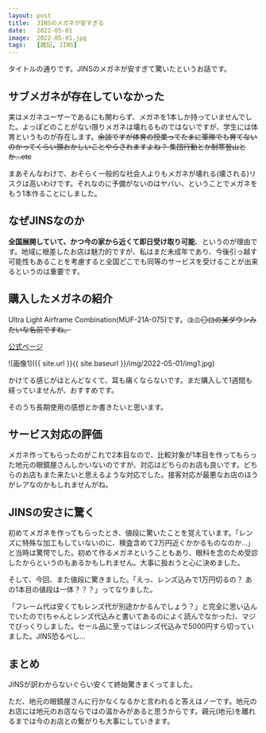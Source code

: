 ```yaml
---
layout: post
title:  JINSのメガネが安すぎる
date:   2022-05-01
image:  2022-05-01.jpg
tags:   [雑記, JINS]
---
```

タイトルの通りです。JINSのメガネが安すぎて驚いたというお話です。

## サブメガネが存在していなかった

実はメガネユーザーであるにも関わらず、メガネを1本しか持っていませんでした。よっぽどのことがない限りメガネは壊れるものではないですが、学生には体育というものが存在します。~~余談ですが体育の授業ってたまに軍隊でも育てないのかってくらい頭おかしいことやらされますよね？ 集団行動とか耐寒登山とか...etc~~

まあそんなわけで、おそらく一般的な社会人よりもメガネが壊れる(壊される)リスクは高いわけです。それなのに予備がないのはヤバい、ということでメガネをもう1本作ることにしました。

## なぜJINSなのか

**全国展開していて、かつ今の家から近くて即日受け取り可能**、というのが理由です。地域に根差したお店は魅力的ですが、私はまだ未成年であり、今後引っ越す可能性もあることを考慮すると全国どこでも同等のサービスを受けることが出来るというのは重要です。

## 購入したメガネの紹介

Ultra Light Airframe Combination(MUF-21A-075)です。~~ユニ〇ロの某ダウンみたいな名前ですね。~~

[公式ページ](https://www.jins.com/jp/item/MUF-21A-075_497.html)

![画像1]({{ site.url }}{{ site.baseurl }}/img/2022-05-01/img1.jpg)

かけてる感じがほとんどなくて、耳も痛くならないです。まだ購入して1週間も経っていませんが、おすすめです。

そのうち長期使用の感想とか書きたいと思います。

## サービス対応の評価

メガネ作ってもらったのがこれで2本目なので、比較対象が1本目を作ってもらった地元の眼鏡屋さんしかいないのですが、対応はどちらのお店も良いです。どちらのお店もまた来たいと思えるような対応でした。接客対応が最悪なお店のほうがレアなのかもしれませんがね。

## JINSの安さに驚く

初めてメガネを作ってもらったとき、値段に驚いたことを覚えています。「レンズに特殊な加工もしていないのに、検査含めて2万円近くかかるものなのか...」と当時は驚愕でした。初めて作るメガネということもあり、眼科を念のため受診したからというのもあるかもしれません。大事に扱おうと心に決めました。

そして、今回、また値段に驚きました。「えっ、レンズ込みで1万円切るの？ あの1本目の値段は一体？？？」ってなりました。

「フレーム代は安くてもレンズ代が別途かかるんでしょう？」と完全に思い込んでいたので(ちゃんとレンズ代込みと書いてあるのによく読んでなかった)、マジでびっくりしました。セール品に至ってはレンズ代込みで5000円すら切っていました。JINS恐るべし...

## まとめ

JINSが訳わからないぐらい安くて終始驚きまくってました。

ただ、地元の眼鏡屋さんに行かなくなるかと言われると答えはノーです。地元のお店には地元のお店ならではの温かみがあると思うからです。親元(地元)を離れるまでは今のお店との繋がりも大事にしていきます。